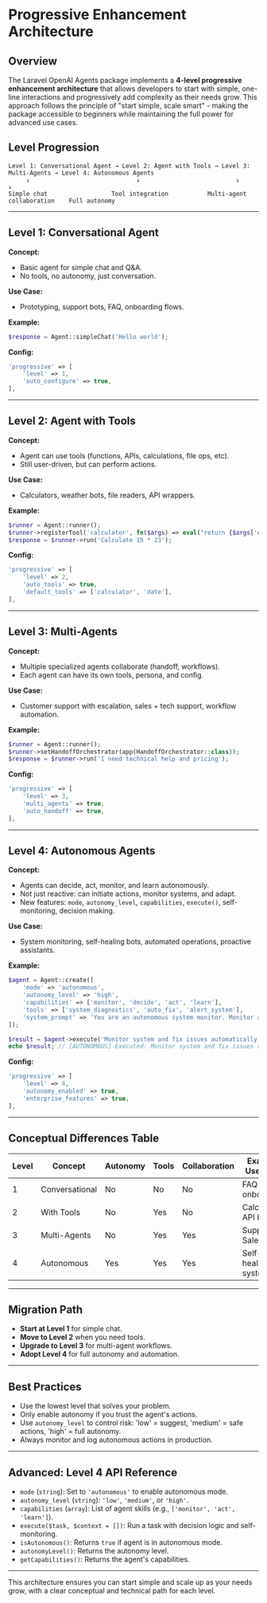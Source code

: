 # Progressive Enhancement Architecture

## Overview

The Laravel OpenAI Agents package implements a **4-level progressive enhancement architecture** that allows developers to start with simple, one-line interactions and progressively add complexity as their needs grow. This approach follows the principle of "start simple, scale smart" - making the package accessible to beginners while maintaining the full power for advanced use cases.

## Level Progression

```
Level 1: Conversational Agent → Level 2: Agent with Tools → Level 3: Multi-Agents → Level 4: Autonomous Agents
     ↓                              ↓                           ↓                          ↓
Simple chat                  Tool integration           Multi-agent collaboration    Full autonomy
```

---

## Level 1: Conversational Agent

**Concept:**
- Basic agent for simple chat and Q&A.
- No tools, no autonomy, just conversation.

**Use Case:**
- Prototyping, support bots, FAQ, onboarding flows.

**Example:**
```php
$response = Agent::simpleChat('Hello world');
```
**Config:**
```php
'progressive' => [
    'level' => 1,
    'auto_configure' => true,
],
```

---

## Level 2: Agent with Tools

**Concept:**
- Agent can use tools (functions, APIs, calculations, file ops, etc).
- Still user-driven, but can perform actions.

**Use Case:**
- Calculators, weather bots, file readers, API wrappers.

**Example:**
```php
$runner = Agent::runner();
$runner->registerTool('calculator', fn($args) => eval("return {$args['expression']};"));
$response = $runner->run('Calculate 15 * 23');
```
**Config:**
```php
'progressive' => [
    'level' => 2,
    'auto_tools' => true,
    'default_tools' => ['calculator', 'date'],
],
```

---

## Level 3: Multi-Agents

**Concept:**
- Multiple specialized agents collaborate (handoff, workflows).
- Each agent can have its own tools, persona, and config.

**Use Case:**
- Customer support with escalation, sales + tech support, workflow automation.

**Example:**
```php
$runner = Agent::runner();
$runner->setHandoffOrchestrator(app(HandoffOrchestrator::class));
$response = $runner->run('I need technical help and pricing');
```
**Config:**
```php
'progressive' => [
    'level' => 3,
    'multi_agents' => true,
    'auto_handoff' => true,
],
```

---

## Level 4: Autonomous Agents

**Concept:**
- Agents can decide, act, monitor, and learn autonomously.
- Not just reactive: can initiate actions, monitor systems, and adapt.
- New features: `mode`, `autonomy_level`, `capabilities`, `execute()`, self-monitoring, decision making.

**Use Case:**
- System monitoring, self-healing bots, automated operations, proactive assistants.

**Example:**
```php
$agent = Agent::create([
    'mode' => 'autonomous',
    'autonomy_level' => 'high',
    'capabilities' => ['monitor', 'decide', 'act', 'learn'],
    'tools' => ['system_diagnostics', 'auto_fix', 'alert_system'],
    'system_prompt' => 'You are an autonomous system monitor. Monitor and fix issues automatically.',
]);

$result = $agent->execute('Monitor system and fix issues automatically');
echo $result; // [AUTONOMOUS] Executed: Monitor system and fix issues automatically [approved]
```
**Config:**
```php
'progressive' => [
    'level' => 4,
    'autonomy_enabled' => true,
    'enterprise_features' => true,
],
```

---

## Conceptual Differences Table

| Level | Concept | Autonomy | Tools | Collaboration | Example Use Case |
|-------|---------|----------|-------|---------------|------------------|
| 1     | Conversational | No | No | No | FAQ bot, onboarding |
| 2     | With Tools     | No | Yes | No | Calculator, API bot |
| 3     | Multi-Agents   | No | Yes | Yes | Support + Sales bot |
| 4     | Autonomous     | Yes | Yes | Yes | Self-healing system |

---

## Migration Path

- **Start at Level 1** for simple chat.
- **Move to Level 2** when you need tools.
- **Upgrade to Level 3** for multi-agent workflows.
- **Adopt Level 4** for full autonomy and automation.

---

## Best Practices

- Use the lowest level that solves your problem.
- Only enable autonomy if you trust the agent's actions.
- Use `autonomy_level` to control risk: 'low' = suggest, 'medium' = safe actions, 'high' = full autonomy.
- Always monitor and log autonomous actions in production.

---

## Advanced: Level 4 API Reference

- `mode` (`string`): Set to `'autonomous'` to enable autonomous mode.
- `autonomy_level` (`string`): `'low'`, `'medium'`, or `'high'`.
- `capabilities` (`array`): List of agent skills (e.g., `['monitor', 'act', 'learn']`).
- `execute($task, $context = [])`: Run a task with decision logic and self-monitoring.
- `isAutonomous()`: Returns `true` if agent is in autonomous mode.
- `autonomyLevel()`: Returns the autonomy level.
- `getCapabilities()`: Returns the agent's capabilities.

---

This architecture ensures you can start simple and scale up as your needs grow, with a clear conceptual and technical path for each level. 